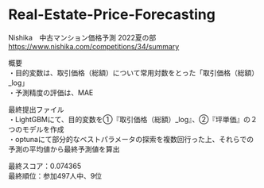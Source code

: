 # Real-Estate-Price-Forecasting
  Nishika　中古マンション価格予測 2022夏の部  
  https://www.nishika.com/competitions/34/summary
  
概要  
・目的変数は、取引価格（総額）について常用対数をとった「取引価格（総額）_log」  
・予測精度の評価は、MAE  

最終提出ファイル  
・LightGBMにて、目的変数を①『取引価格（総額）_log』、②『坪単価』の２つのモデルを作成  
・optunaにて部分的なベストパラメータの探索を複数回行った上、それらでの予測の平均値から最終予測値を算出  

最終スコア：0.074365  
最終順位：参加497人中、9位  
